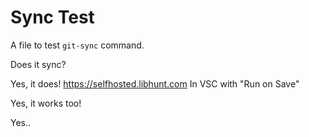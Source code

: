 # Sync Test

A file to test `git-sync` command.

Does it sync?

Yes, it does!
https://selfhosted.libhunt.com
In VSC with "Run on Save"

Yes, it works too!

Yes..
